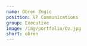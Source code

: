 ```yaml
---
name: Obren Zugic
position: VP Communications
group: Executive
image: /img/portfolio/Oz.jpg
short: obren
---
```

